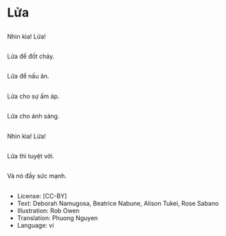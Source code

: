 # Lửa

##
Nhìn kìa! Lửa!

##
Lửa để đốt cháy.

##
Lửa để nấu ăn.

##
Lửa cho sự ấm áp.

##
Lửa cho ánh sáng.

##
Nhìn kìa! Lửa!

##
Lửa thì tuyệt vời.

##
Và nó đầy sức mạnh.

##
* License: [CC-BY]
* Text: Deborah Namugosa, Beatrice Nabune, Alison Tukei, Rose Sabano
* Illustration: Rob Owen
* Translation: Phuong Nguyen
* Language: vi
